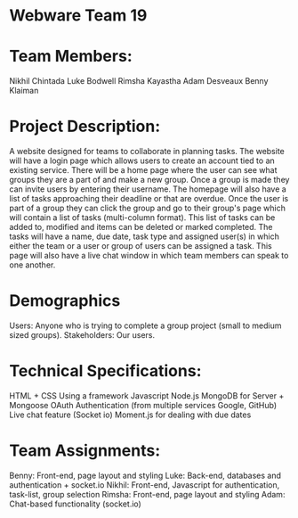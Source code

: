 # Webware Team 19

# Team Members:
Nikhil Chintada
Luke Bodwell
Rimsha Kayastha
Adam Desveaux
Benny Klaiman

# Project Description:
A website designed for teams to collaborate in planning tasks. The website will have a login page which allows users to create an account tied to an existing service. 
There will be a home page where the user can see what groups they are a part of and make a new group. Once a group is made they can invite users by entering their username.
The homepage will also have a list of tasks approaching their deadline or that are overdue.
Once the user is part of a group they can click the group and go to their group's page which will contain a list of tasks (multi-column format). 
This list of tasks can be added to, modified and items can be deleted or marked completed. 
The tasks will have a name, due date, task type and assigned user(s) in which either the team or a user or group of users can be assigned a task.
This page will also have a live chat window in which team members can speak to one another.

# Demographics
Users: Anyone who is trying to complete a group project (small to medium sized groups). 
Stakeholders: Our users.

# Technical Specifications:
HTML + CSS Using a framework
Javascript
Node.js 
MongoDB for Server + Mongoose
OAuth Authentication (from multiple services Google, GitHub)
Live chat feature (Socket io)
Moment.js for dealing with due dates

# Team Assignments:
Benny: Front-end, page layout and styling
Luke: Back-end, databases and authentication + socket.io
Nikhil: Front-end, Javascript for authentication, task-list, group selection
Rimsha: Front-end, page layout and styling
Adam: Chat-based functionality (socket.io)
